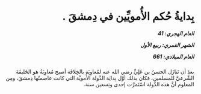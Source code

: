 <h1 dir="rtl">بِدايةُ حُكم الأُمويِّين في دِمشقَ .</h1>

<h5 dir="rtl">العام الهجري:  41

الشهر القمري: ربيع الأول

العام الميلادي: 661</h5>

<p dir="rtl">بعدَ أن تَنازَل الحسنُ بن عَلِيٍّ رضي الله عنه لمُعاوِيَة بالخِلافَة أصبح مُعاوِيَةُ هو الخَليفَةَ الشَّرعيَّ للمسلمين، فكان بذلك أوَّل بِدايَة الدَّولة الأُمويَّة التي كانت عاصمتُها دِمشقَ، ومِن المعلوم أنَّ هذه الدَّولة اسْتَمرَّت إحدى وتِسعين سنة.</p></br>

